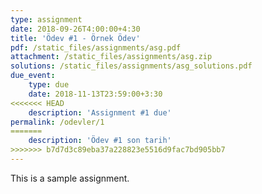 ```yaml
---
type: assignment
date: 2018-09-26T4:00:00+4:30
title: 'Ödev #1 - Örnek Ödev'
pdf: /static_files/assignments/asg.pdf
attachment: /static_files/assignments/asg.zip
solutions: /static_files/assignments/asg_solutions.pdf
due_event: 
    type: due
    date: 2018-11-13T23:59:00+3:30
<<<<<<< HEAD
    description: 'Assignment #1 due'
permalink: /odevler/1
=======
    description: 'Ödev #1 son tarih'
>>>>>>> b7d7d3c89eba37a228823e5516d9fac7bd905bb7
---
```

This is a sample assignment.
